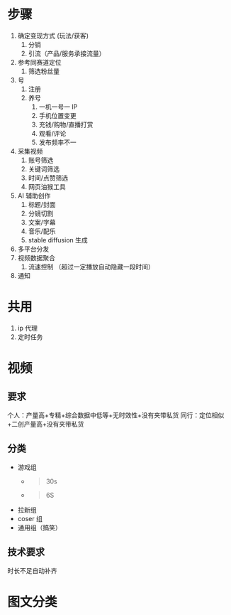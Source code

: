# 步骤

1. 确定变现方式 (玩法/获客)
   1. 分销
   2. 引流（产品/服务承接流量）
2. 参考同赛道定位
   1. 筛选粉丝量
3. 号
   1. 注册
   2. 养号
      1. 一机一号一 IP
      2. 手机位置变更
      3. 充钱/购物/直播打赏
      4. 观看/评论
      5. 发布频率不一
4. 采集视频
   1. 账号筛选
   2. 关键词筛选
   3. 时间/点赞筛选
   4. 网页油猴工具
5. AI 辅助创作
   1. 标题/封面
   2. 分镜切割
   3. 文案/字幕
   4. 音乐/配乐
   5. stable diffusion 生成
6. 多平台分发
7. 视频数据聚合
   1. 流速控制 （超过一定播放自动隐藏一段时间）
8. 通知

# 共用

1. ip 代理
2. 定时任务

# 视频

## 要求

个人：产量高+专精+综合数据中低等+无时效性+没有夹带私货
同行：定位相似+二创产量高+没有夹带私货


## 分类

- 游戏组
  - > 30s
  - > 6S
- 拉新组
- coser 组
- 通用组（搞笑）

## 技术要求
时长不足自动补齐

# 图文分类
